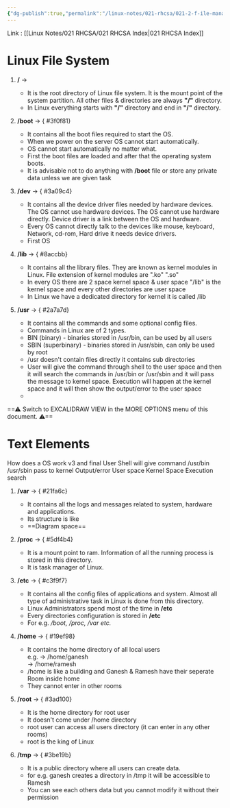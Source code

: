 ```yaml
---
{"dg-publish":true,"permalink":"/linux-notes/021-rhcsa/021-2-f-ile-management/021-2-1-file-system/"}
---
```


Link : [[Linux Notes/021 RHCSA/021 RHCSA Index\|021 RHCSA Index]]

# Linux File System

  
1. **/** →
    - It is the root directory of Linux file system. It is the mount point of the system partition. All other files & directories are always **"/"** directory.
    - In Linux everything starts with **"/"** directory and end in **"/"** directory.
2. **/boot** →
{ #3f0f81}

    - It contains all the boot files required to start the OS.
    - When we power on the server OS cannot start automatically.
    - OS cannot start automatically no matter what.
    - First the boot files are loaded and after that the operating system boots.
    - It is advisable not to do anything with **/boot** file or store any private data unless we are given task
3. **/dev** →
{ #3a09c4}

    - It contains all the device driver files needed by hardware devices. The OS cannot use hardware devices. The OS cannot use hardware directly. Device driver is a link between the OS and hardware.
    - Every OS cannot directly talk to the devices like mouse, keyboard, Network, cd-rom, Hard drive it needs device drivers.
    - First OS
4. **/lib** &rarr;
{ #8accbb}

	- It contains all the library files. They are known as kernel modules in Linux. File extension of kernel modules are ".ko" ".so"
	- In every OS there are 2 space kernel space & user space "/lib" is the kernel space and every other directories are user space
	- In Linux we have a dedicated directory for kernel it is called /lib
5. **/usr** &rarr;
{ #2a7a7d}

	- It contains all the commands and some optional config files.
	- Commands in Linux are of 2 types.
	- BIN (binary) - binaries stored in /usr/bin, can be used by all users
	- SBIN (superbinary) - binaries stored in /usr/sbin, can only be used by root
	- /usr doesn't contain files directly it contains sub directories 
	- User will give the command through shell to the user space and then it will search the commands in /usr/bin or /usr/sbin and it will pass the message to kernel space. Execution will happen at the kernel space and it will then show the output/error to the user space
	- 
<div class="transclusion internal-embed is-loaded"><div class="markdown-embed">




==⚠  Switch to EXCALIDRAW VIEW in the MORE OPTIONS menu of this document. ⚠==


# Text Elements
How does a OS work v3 and final 
User 
Shell 
will give
command 
/usr/bin
/usr/sbin 
pass to kernel 
Output/error 
User space 
Kernel Space 
Execution 
search 


</div></div>

1. **/var** →
{ #21fa6c}

    - It contains all the logs and messages related to system, hardware and applications.
    - Its structure is like
    - ==Diagram space==
2. **/proc** →
{ #5df4b4}

    - It is a mount point to ram. Information of all the running process is stored in this directory.
    - It is task manager of Linux.
3. **/etc** →
{ #c3f9f7}

    - It contains all the config files of applications and system. Almost all type of administrative task in Linux is done from this directory.
    - Linux Administrators spend most of the time in **/etc**
    - Every directories configuration is stored in **/etc**
    - For e.g. _/boot, /proc, /var etc._
4. **/home** →
{ #19ef98}

    - It contains the home directory of all local users  
        e.g. → /home/ganesh  
        → /home/ramesh
    - /home is like a building and Ganesh & Ramesh have their seperate Room inside home
    - They cannot enter in other rooms
10. **/root** →
{ #3ad100}

    - It is the home directory for root user
    - It doesn't come under /home directory
    - root user can access all users directory (it can enter in any other rooms)
    - root is the king of Linux
11. **/tmp** →
{ #3be19b}

    - It is a public directory where all users can create data.
    - for e.g. ganesh creates a directory in /tmp it will be accessible to Ramesh
    - You can see each others data but you cannot modify it without their permission